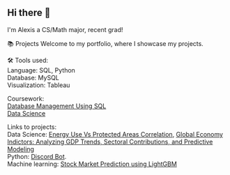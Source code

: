 ## Hi there 👋

I'm Alexis a CS/Math major, recent grad!

📚 Projects
Welcome to my portfolio, where I showcase my projects.

🛠️ Tools used:<br/>
Language: SQL, Python <br/>
Database: MySQL<br/>
Visualization: Tableau <br/>

Coursework:  <br/>
[Database Management Using SQL](https://github.com/Yaten-Codes/Database-Management-Coursework) <br/>
[Data Science](https://github.com/Yaten-Codes/Data_Science/tree/master)

Links to projects:<br/>
Data Science: [Energy Use Vs Protected Areas Correlation](https://github.com/Yaten-Codes/Energy-Use-Vs-Protected-Areas), [Global Economy Indictors: Analyzing GDP Trends, Sectoral Contributions, and Predictive Modeling​](https://github.com/Yaten-Codes/Global-Economy-Indicators) <br/>
Python: [Discord Bot](https://github.com/Yaten-Codes/Discord-Bot-Project/tree/main). <br/>
Machine learning: [Stock Market Prediction using LightGBM](https://github.com/Yaten-Codes/Stock_market_prediction)







<!--  
Here are some ideas to get you started:
- 🔭 I’m currently working on ...
- 🌱 I’m currently learning ...
- 👯 I’m looking to collaborate on ...
- 🤔 I’m looking for help with ...
- 💬 Ask me about ...
- 📫 How to reach me: ...
- 😄 Pronouns: ...
- ⚡ Fun fact: ...
-->
